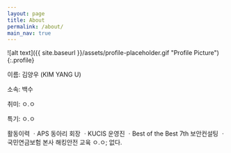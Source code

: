 ```yaml
---
layout: page
title: About
permalink: /about/
main_nav: true
---
```


![alt text]({{ site.baseurl }}/assets/profile-placeholder.gif "Profile Picture"){:.profile}

이름: 김양우 (KIM YANG U)
<p>소속: 백수
<p>취미: ㅇ.ㅇ
<p>특기: ㅇ.ㅇ

활동이력
ㆍAPS 동아리 회장
ㆍKUCIS 운영진
ㆍBest of the Best 7th 보안컨설팅
ㆍ국민연금보험 본사 해킹안전 교육
ㅇ.ㅇ;
없다.
